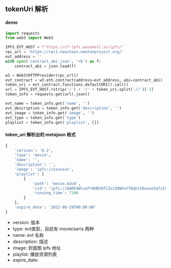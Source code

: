 ## tokenUri 解析

#### demo

``` python
import requests
from web3 import Web3

IPFS_EVT_HOST = f'https://cf-ipfs.wavemall.io/ipfs/'
rpc_url = 'https://rpc1.newchain.newtonproject.org/'
evt_address = ''
with open('contract_abi.json', 'rb') as f:
    contract_abi = json.load(f)

w3 = Web3(HTTPProvider(rpc_url))
evt_contract = w3.eth.contract(address=evt_address, abi=contract_abi)
token_uri = evt_contract.functions.defaultURI().call()
url = IPFS_EVT_HOST.rstrip('/') + '/' + token_uri.split('//')[-1]
token_info = requests.get(url).json()

evt_name = token_info.get('name', '')
evt_description = token_info.get('description', '')
evt_image = token_info.get('image', '')
evt_type = token_info.get('type')
playlist = token_info.get('playlist', [])

```

#### token_uri 解析出的 metajson 格式

```python
{
    'version': '0.2',
    'type': 'movie',
    'name': '',
    'description': '',
    'image': 'ipfs://xxxxxxx',
    'playlist': [
        {
            'path': 'movie.m3u8',
            'cid': 'ipfs://QmREXWCuxPrWUB5QfCZxzZ8WXuYfBqhi58ooxe5qfz2VLL',
            'running_time': 7200
        }
    ],
    'expire_date': '2022-08-29T00:00:00'
}
```

- version: 版本
- type: evt类型，目前有 movie/seris 两种
- name: evt 名称
- description: 描述
- image: 封面图 ipfs 地址
- playlist: 播放资源列表
- expire_date: 


